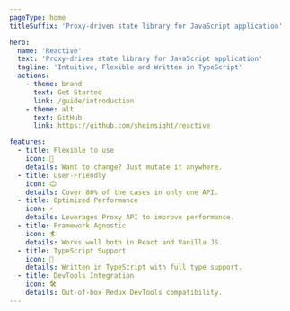 ```yaml
---
pageType: home
titleSuffix: 'Proxy-driven state library for JavaScript application'

hero:
  name: 'Reactive'
  text: 'Proxy-driven state library for JavaScript application'
  tagline: 'Intuitive, Flexible and Written in TypeScript'
  actions:
    - theme: brand
      text: Get Started
      link: /guide/introduction
    - theme: alt
      text: GitHub
      link: https://github.com/sheinsight/reactive

features:
  - title: Flexible to use
    icon: 🧩
    details: Want to change? Just mutate it anywhere.
  - title: User-Friendly
    icon: 😊
    details: Cover 80% of the cases in only one API.
  - title: Optimized Performance
    icon: ⚡️
    details: Leverages Proxy API to improve performance.
  - title: Framework Agnostic
    icon: 🏄
    details: Works well both in React and Vanilla JS.
  - title: TypeScript Support
    icon: 🦄
    details: Written in TypeScript with full type support.
  - title: DevTools Integration
    icon: 🛠️
    details: Out-of-box Redux DevTools compatibility.
---
```

